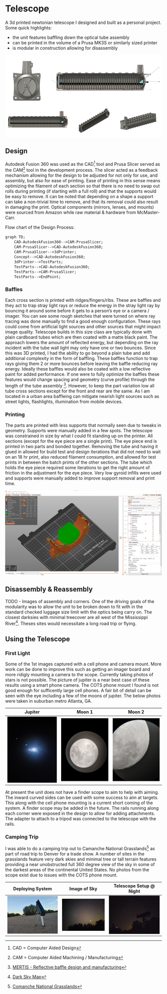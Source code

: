 # Telescope
A 3d printed newtonian telescope I designed and built as a personal project. 
Some quick highlights: 
-	the unit features baffling down the optical tube assembly
-	can be printed in the volume of a Prusa MK3S or similarly sized printer
-	is modular in construction allowing for disassembly

![screenshot_of_various_CAD_views](images/cad_views.png)

## Design
Autodesk Fusion 360 was used as the CAD[^1] tool and Prusa Slicer served as the CAM[^2] tool in the development process. The slicer acted as a feedback mechanism allowing for the design to be adjusted for not only for use, and assembly, but also for ease of printing. Ease of printing in this sense means optimizing the filament of each section so that there is no need to swap out rolls during printing (if starting with a full roll) and that the supports would be easy to remove. It can be noted that depending on a shape a support can take a non-trivial time to remove, and that its removal could also result in damaging the print. Optical components (mirrors, lenses, and mounts) were sourced from Amazon while raw material & hardware from McMaster-Carr. 

Flow chart of the Design Process:
```mermaid
graph TD;
    CAD-AutodeskFusion360-->CAM-PrusaSlicer;
    CAM-PrusaSlicer-->CAD-AutodeskFusion360;
    CAM-PrusaSlicer-->3dPrinter;
    Concept-->CAD-AutodeskFusion360;
    3dPrinter-->TestParts;
    TestParts-->CAD-AutodeskFusion360;
    TestParts-->CAM-PrusaSlicer;
    TestParts-->EndPoint;
```


### Baffles
Each cross section is printed with ridges/fingers/ribs. These are baffles and they act to trap stray light rays or reduce the energy in the stray light ray by bouncing it around some before it gets to a person’s eye or a camera / imager. You can see some rough sketches that were turned on where ray tracing was done manually to find a good enough configuration. These rays could come from artificial light sources and other sources that might impact image quality. Telescope builds in this size class are typically done with plain cardboard tubes which are then coated with a matte black paint. The approach lowers the amount of reflected energy, but depending on the ray incident with the tube wall light may only have one or two bounces. Since this was 3D printed, I had the ability to go beyond a plain tube and add additional complexity in the form of baffling. These baffles function to trap rays giving them 2 or more bounces before leaving the baffle reducing ray energy. Ideally these baffles would also be coated with a low reflective paint for added performance. If one were to fully optimize the baffles these features would change spacing and geometry (curve profile) through the length of the tube assembly [^3]. However, to keep the part variation low all tube cross sections except for the front and rear are the same. As I am located in a urban area baffleing can mitigate nearish light sources such as street lights, flashlights, illumination from mobile devices. 

### Printing
The parts are printed with less supports that normally seen due to tweaks in geometry. Supports were manually added in a few spots. The telescope was constrained in size by what I could fit standing up on the printer. All sections (except for the eye piece are a single print). The eye piece end is printed in two parts and bonded together.  Removing the tube and having it glued in allowed for build test and design iterations that did not need to wait on an 18 hr print, also reduced filament consumption, and allowed for test prints in between the batch prints of the other sections. The tube which holds the eye piece required some iterations to get the right amount of friction in the adjustment for the eye piece. 
Very low gyroid infills were used and supports were manually added to improve support removal and print time. 

![screenshot_of_prusa_slicer](/images/Screenshot_2023-09-21-155540.png)


## Disassembly & Reassembly
TODO - Images of assembly and corners. 
One of the driving goals of the modularity was to allow the unit to be broken down to fit with in the standard checked luggage size limit with the optics being carry on. The closest darksies with minimal treecover are all west of the Mississippi River[^4]. Theses sites would necessitate a long road trip or flying. 

## Using the Telescope
### First Light
Some of the 1st images captured with a cell phone and camera mount. More work can be done to improve this such as getting an imager board and more ridigly mounting a camera to the scope. Currently taking photos of stars is not possible. The picture of jupiter is a near best case of these results using a smart phone camera. The COTS phone mount I found is not good enough for sufficently large cell phones. A fair bit of detail can be seen with the eye including a few of the moons of jupiter. The below photos were taken in suburban metro Atlanta, GA. 

| Jupiter | Moon 1 | Moon 2 |
| :---: | :---: | :---: |
| ![image_of_jupiter](/images/jupiter.jpg) | ![image_of_moon](/images/moon3.jpg) | ![image_of_moon](/images/moon2.jpg) |

At present the unit does not have a finder scope to aim to help with aiming. The inward curved sides can be used with some success to aim at targets. This along with the cell phone mounting is a current short coming of the system. A finder scope may be added in the future. The rails running along each corner were exposed in the design to allow for adding attachments. The adapter to attach to a tripod was connected to the telescope with the rails. 

### Camping Trip
I was able to do a camping trip out to Camanche National Grasslands[^5] as part of road trip to Denver for a trade show. A number of sites in the grasslands feature very dark skies and minimal tree or tall terrain features providing a near unobstructed full 360 degree view of the sky in some of the darkest areas of the continental United States. No photos from the scope exist due to issues with the COTS phone mount. 

| Deploying System | Image of Sky | Telescope Setup @ Night |
| :---: | :---: | :---: |
| ![image_of_camping_setup_in_daylight](/images/camping1.jpg) | ![image_of_sky](/images/camping3.jpg) | ![image_of_telesope at night](/images/camping6.jpg) |

[^1]: CAD = Computer Aided Design 
[^2]: CAM = Computer Aided Machining / Manufacturing
[^3]: [MERTIS - Reflective baffle design and manufacturing](https://www.nicoform.com/Images_Content/Site1/Files/Articles/MERTISReflectiveBaffleDesign.pdf)
[^4]: [Dark Sky Map](https://www.darkskymap.com/)
[^5]: [Comanche National Grasslands](https://www.fs.usda.gov/recarea/psicc/recarea/?recid=12409)


